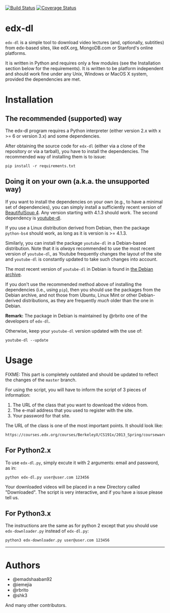 [![Build Status](https://travis-ci.org/rbrito/edx-dl.png?branch=master)](https://travis-ci.org/rbrito/edx-dl)
[![Coverage Status](https://coveralls.io/repos/rbrito/edx-dl/badge.png)](https://coveralls.io/r/rbrito/edx-dl)

# edx-dl

`edx-dl` is a simple tool to download video lectures (and, optionally,
subtitles) from edx-based sites, like edX.org, MongoDB.com or Stanford's
online platforms.

It is written in Python and requires only a few modules (see the
Installation section below for the requirements).  It is written to be
platform independent and should work fine under any Unix, Windows or MacOS X
system, provided the dependencies are met.


# Installation

## The recommended (supported) way

The edx-dl program requires a Python interpreter (either version 2.x with
x >= 6 or version 3.x) and some dependencies.

After obtaining the source code for `edx-dl` (either via a clone of the
repository or via a tarball), you have to install the dependencies.  The
recommended way of installing them is to issue:

    pip install -r requirements.txt


## Doing it on your own (a.k.a. the unsupported way)

If you want to install the dependencies on your own (e.g., to have a minimal
set of dependencies), you can simply install a sufficiently recent version
of [BeautifulSoup 4][0]. Any version starting with 4.1.3 should work. The
second dependency is [youtube-dl][1].

If you use a Linux distribution derived from Debian, then the package
`python-bs4` should work, as long as it is version is >= 4.1.3.

Similarly, you can install the package `youtube-dl` in a Debian-based
distribution.  Note that it is *always* recommended to use the most recent
version of `youtube-dl`, as Youtube frequently changes the layout of the
site and `youtube-dl` is constantly updated to take such changes into
account.

The most recent version of `youtube-dl` in Debian is found in
[the Debian archive][2].

If you don't use the recommended method above of installing the dependencies
(i.e., using `pip`), then you should use the packages from the Debian
archive, and not those from Ubuntu, Linux Mint or other Debian-derived
distributions, as they are frequently *much* older than the one in Debian.

**Remark:** The package in Debian is maintained by @rbrito one of the
developers of `edx-dl`.

Otherwise, keep your `youtube-dl` version updated with the use of:

    youtube-dl --update


[0]: http://www.crummy.com/software/BeautifulSoup/
[1]: https://github.com/rg3/youtube-dl
[2]: http://packages.debian.org/sid/youtube-dl


# Usage

FIXME: This part is completely outdated and should be updated to reflect the
changes of the `master` branch.


For using the script, you will have to inform the script of 3 pieces of
information:

1. The URL of the class that you want to download the videos from.
2. The e-mail address that you used to register with the site.
3. Your password for that site.

The URL of the class is one of the most important points. It should look
like:

    https://courses.edx.org/courses/BerkeleyX/CS191x/2013_Spring/courseware/


## For Python2.x
To use `edx-dl.py`, simply excute it with 2 arguments: email and password,
as in:

    python edx-dl.py user@user.com 123456

Your downloaded videos will be placed in a new Directory called
"Downloaded".  The script is very interactive, and if you have a issue
please tell us.


## For Python3.x

The instructions are the same as for python 2 except that you should use
`edx-downloader.py` instead of `edx-dl.py`:

    python3 edx-downloader.py user@user.com 123456


----

# Authors

* @emadshaaban92
* @iemejia
* @rbrito
* @shk3

And many other contributors.
